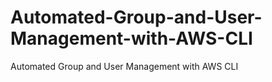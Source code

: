 # Automated-Group-and-User-Management-with-AWS-CLI
Automated Group and User Management with AWS CLI
